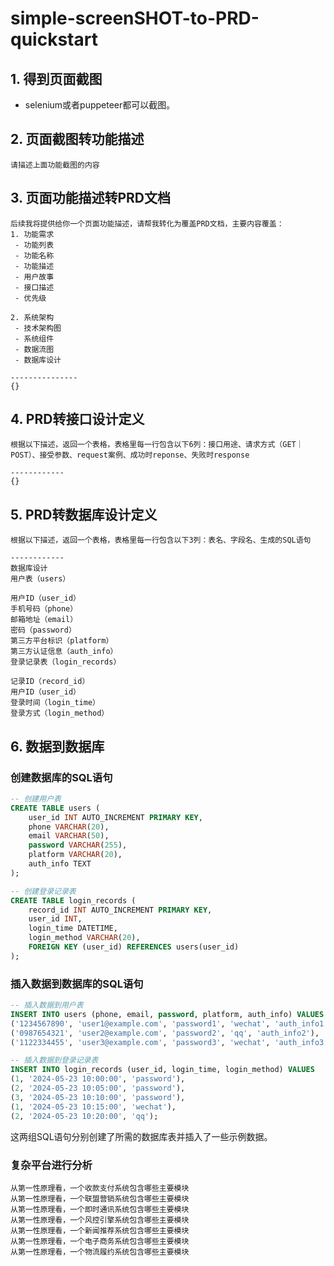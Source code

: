 # simple-screenSHOT-to-PRD-quickstart
## 1. 得到页面截图
 - selenium或者puppeteer都可以截图。

## 2. 页面截图转功能描述
```
请描述上面功能截图的内容
```

## 3. 页面功能描述转PRD文档
```
后续我将提供给你一个页面功能描述，请帮我转化为覆盖PRD文档，主要内容覆盖：
1. 功能需求
 - 功能列表
 - 功能名称
 - 功能描述
 - 用户故事
 - 接口描述
 - 优先级

2. 系统架构
 - 技术架构图
 - 系统组件
 - 数据流图
 - 数据库设计

---------------
{}
```

## 4. PRD转接口设计定义
```
根据以下描述，返回一个表格，表格里每一行包含以下6列：接口用途、请求方式（GET｜POST）、接受参数、request案例、成功时reponse、失败时response

------------
{}
```

## 5. PRD转数据库设计定义
```
根据以下描述，返回一个表格，表格里每一行包含以下3列：表名、字段名、生成的SQL语句

------------
数据库设计
用户表（users）

用户ID（user_id）
手机号码（phone）
邮箱地址（email）
密码（password）
第三方平台标识（platform）
第三方认证信息（auth_info）
登录记录表（login_records）

记录ID（record_id）
用户ID（user_id）
登录时间（login_time）
登录方式（login_method）
```

## 6. 数据到数据库
### 创建数据库的SQL语句

```sql
-- 创建用户表
CREATE TABLE users (
    user_id INT AUTO_INCREMENT PRIMARY KEY,
    phone VARCHAR(20),
    email VARCHAR(50),
    password VARCHAR(255),
    platform VARCHAR(20),
    auth_info TEXT
);

-- 创建登录记录表
CREATE TABLE login_records (
    record_id INT AUTO_INCREMENT PRIMARY KEY,
    user_id INT,
    login_time DATETIME,
    login_method VARCHAR(20),
    FOREIGN KEY (user_id) REFERENCES users(user_id)
);
```

### 插入数据到数据库的SQL语句

```sql
-- 插入数据到用户表
INSERT INTO users (phone, email, password, platform, auth_info) VALUES 
('1234567890', 'user1@example.com', 'password1', 'wechat', 'auth_info1'),
('0987654321', 'user2@example.com', 'password2', 'qq', 'auth_info2'),
('1122334455', 'user3@example.com', 'password3', 'wechat', 'auth_info3');

-- 插入数据到登录记录表
INSERT INTO login_records (user_id, login_time, login_method) VALUES 
(1, '2024-05-23 10:00:00', 'password'),
(2, '2024-05-23 10:05:00', 'password'),
(3, '2024-05-23 10:10:00', 'password'),
(1, '2024-05-23 10:15:00', 'wechat'),
(2, '2024-05-23 10:20:00', 'qq');
```

这两组SQL语句分别创建了所需的数据库表并插入了一些示例数据。


### 复杂平台进行分析
```
从第一性原理看，一个收款支付系统包含哪些主要模块
从第一性原理看，一个联盟营销系统包含哪些主要模块
从第一性原理看，一个即时通讯系统包含哪些主要模块
从第一性原理看，一个风控引擎系统包含哪些主要模块
从第一性原理看，一个新闻推荐系统包含哪些主要模块
从第一性原理看，一个电子商务系统包含哪些主要模块
从第一性原理看，一个物流履约系统包含哪些主要模块
```
